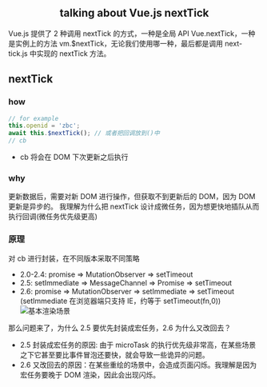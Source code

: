 <h2 style="text-align: center;">talking about Vue.js nextTick</h2>
Vue.js 提供了 2 种调用 nextTick 的方式，一种是全局 API Vue.nextTick，一种是实例上的方法 vm.$nextTick，无论我们使用哪一种，最后都是调用 next-tick.js 中实现的 nextTick 方法。

## nextTick

### how

```js
// for example
this.openid = 'zbc';
await this.$nextTick(); // 或者把回调放到()中
// cb
```

- cb 将会在 DOM 下次更新之后执行

### why

更新数据后，需要对新 DOM 进行操作，但获取不到更新后的 DOM，因为 DOM 更新是异步的。
我理解为什么把 nextTick 设计成微任务，因为想更快地插队从而执行回调(微任务优先级更高)

### 原理

对 cb 进行封装，在不同版本采取不同策略

- 2.0-2.4: promise => MutationObserver => setTimeout
- 2.5: setImmediate => MessageChannel => Promise => setTimeout
- 2.6: promise => MutationObserver => setImmediate => setTimeout (setImmediate 在浏览器端只支持 IE，约等于 setTimeout(fn,0))
  ![基本渲染场景](/blog/assets/img/nexttick.jpeg)

那么问题来了，为什么 2.5 要优先封装成宏任务，2.6 为什么又改回去？

- 2.5 封装成宏任务的原因: 由于 microTask 的执行优先级非常高，在某些场景之下它甚至要比事件冒泡还要快，就会导致一些诡异的问题。
- 2.6 又改回去的原因：在某些重绘的场景中，会造成页面闪烁。我理解是因为宏任务要晚于 DOM 渲染，因此会出现闪烁。
